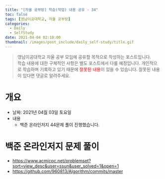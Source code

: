 ```yaml
---
title: "[자율 공부방] 학습(작업) 내용 공유 - 34"
toc: false
tags: [영남이공대학교, 자율 공부방]
categories:
  - Daily
  - SelfStudy
date: 2021-04-04 02:10:00
thumbnail: /images/post_include/daily_self-study/title.gif
---
```

> 영남이공대학교 자율 공부 모임에 공유할 목적으로 작성하는 포스트입니다.  
> 학습 내용에 대한 구체적인 사항은 별도 포스트에서 다룰 예정입니다.
> 개인적으로 학습하며 기록하고 있기 때문에 <font color='red'>잘못된 내용</font>이 있을 수 있습니다. 잘못된 내용이 있다면 댓글로 알려주세요.  

# 개요
* 날짜: 2021년 04월 03일 토요일
* 내용
    * 백준 온라인저지 44문제 풀이 진행했습니다.

# 백준 온라인저지 문제 풀이
* https://www.acmicpc.net/problemset?sort=view_desc&user=ssun&user_solved=1&open=1
* https://github.com/960813/Algorithm/commits/master